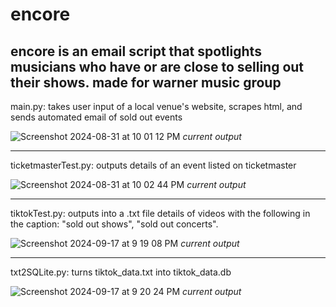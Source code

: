 # encore

## encore is an email script that spotlights musicians who have or are close to selling out their shows. made for warner music group

main.py: takes user input of a local venue's website, scrapes html, and sends automated email of sold out events

![Screenshot 2024-08-31 at 10 01 12 PM](https://github.com/user-attachments/assets/70446f8f-5887-4dee-ac02-9a69c75e0a5c)
*current output*

---

ticketmasterTest.py: outputs details of an event listed on ticketmaster

![Screenshot 2024-08-31 at 10 02 44 PM](https://github.com/user-attachments/assets/4f8b8788-6e30-4468-b6ce-a8eed13f01e7)
*current output*

---

tiktokTest.py: outputs into a .txt file details of videos with the following in the caption: "sold out shows", "sold out concerts".

![Screenshot 2024-09-17 at 9 19 08 PM](https://github.com/user-attachments/assets/71cf2049-030b-47be-b4bc-c76a08bfe0a9)
*current output*

---

txt2SQLite.py: turns tiktok_data.txt into tiktok_data.db

![Screenshot 2024-09-17 at 9 20 24 PM](https://github.com/user-attachments/assets/a69cc254-43fc-4fad-9767-e72519586b77)
*current output*
